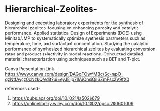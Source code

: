 # Hierarchical-Zeolites-
Designing and executing laboratory experiments for the synthesis of hierarchical zeolites, focusing on enhancing porosity and catalytic performance. Applied statistical Design of Experiments (DOE) using Minitab/JMP to systematically optimize synthesis parameters such as temperature, time, and surfactant concentration.
Studying the catalytic performance of synthesized hierarchical zeolites by evaluating conversion rates and product selectivity in model reactions. Conducted detailed material characterization using techniques such as BET and T-plot.

Canva Presentation Link- https://www.canva.com/design/DAGoFOwYMBc/Sc-mpO-gzNtfAvgz0cNzkQ/edit?ui=eyJEIjp7IlAiOnsiQiI6ZmFsc2V9fX0

references used- 
1. https://pubs.acs.org/doi/10.1021/la5026679
2. https://onlinelibrary.wiley.com/doi/10.1002/ppsc.200601009
